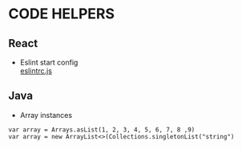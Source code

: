 
# CODE HELPERS

## React

- Eslint start config <br> 
  [eslintrc.js](https://github.com/matheusicaro/helpers/blob/master/code/react/eslintrc.js)

## Java
  
- Array instances

 `var array = Arrays.asList(1, 2, 3, 4, 5, 6, 7, 8 ,9)`
<br> 
 `var array = new ArrayList<>(Collections.singletonList("string")`
